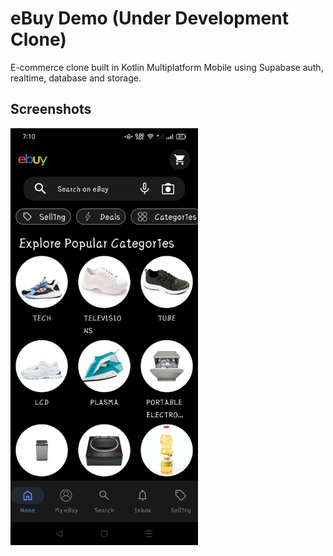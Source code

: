 # eBuy Demo (Under Development Clone)

E-commerce clone built in Kotlin Multiplatform Mobile using Supabase auth, realtime, database and storage.

## Screenshots
<img src="screenshots/1.jpg"  width="300" height="667"/>
